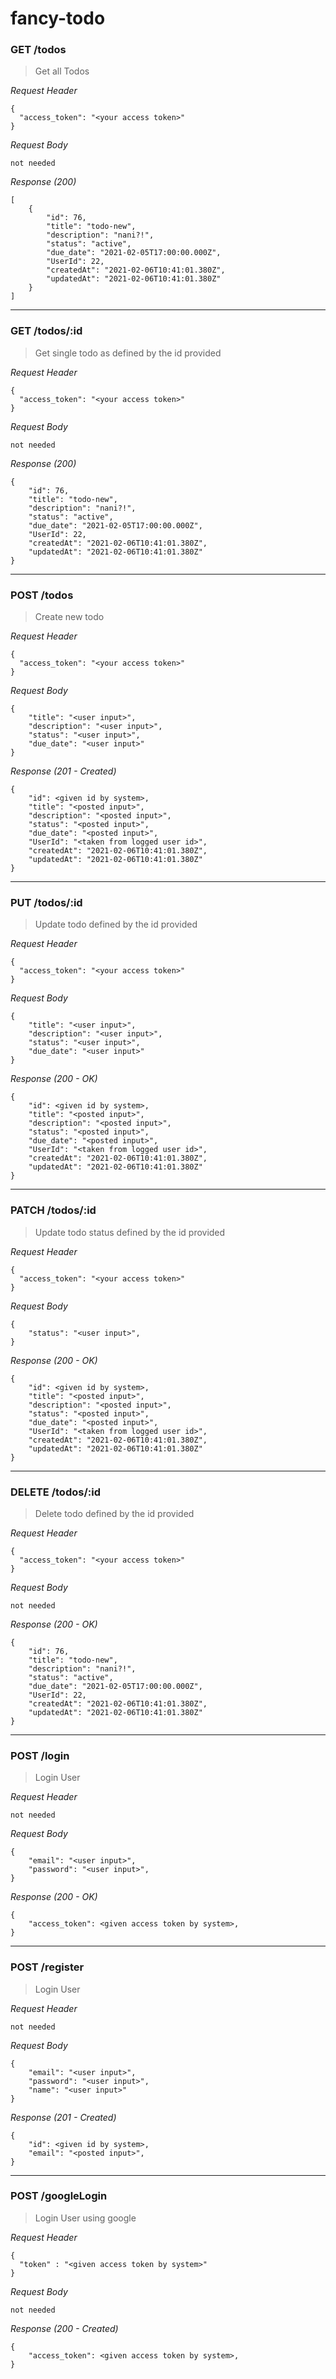 # fancy-todo

### GET /todos

> Get all Todos

_Request Header_
```
{
  "access_token": "<your access token>"
}
```

_Request Body_
```
not needed
```

_Response (200)_
```
[
    {
        "id": 76,
        "title": "todo-new",
        "description": "nani?!",
        "status": "active",
        "due_date": "2021-02-05T17:00:00.000Z",
        "UserId": 22,
        "createdAt": "2021-02-06T10:41:01.380Z",
        "updatedAt": "2021-02-06T10:41:01.380Z"
    }
]
```

---
### GET /todos/:id

> Get single todo as defined by the id provided

_Request Header_
```
{
  "access_token": "<your access token>"
}
```

_Request Body_
```
not needed
```

_Response (200)_
```
{
    "id": 76,
    "title": "todo-new",
    "description": "nani?!",
    "status": "active",
    "due_date": "2021-02-05T17:00:00.000Z",
    "UserId": 22,
    "createdAt": "2021-02-06T10:41:01.380Z",
    "updatedAt": "2021-02-06T10:41:01.380Z"
}
```

---
### POST /todos

> Create new todo

_Request Header_
```
{
  "access_token": "<your access token>"
}
```

_Request Body_
```
{
    "title": "<user input>",
    "description": "<user input>",
    "status": "<user input>",
    "due_date": "<user input>"
}
```

_Response (201 - Created)_
```
{
    "id": <given id by system>,
    "title": "<posted input>",
    "description": "<posted input>",
    "status": "<posted input>",
    "due_date": "<posted input>",
    "UserId": "<taken from logged user id>",
    "createdAt": "2021-02-06T10:41:01.380Z",
    "updatedAt": "2021-02-06T10:41:01.380Z"
}
```

---
### PUT /todos/:id

> Update todo defined by the id provided

_Request Header_
```
{
  "access_token": "<your access token>"
}
```

_Request Body_
```
{
    "title": "<user input>",
    "description": "<user input>",
    "status": "<user input>",
    "due_date": "<user input>"
}
```

_Response (200 - OK)_
```
{
    "id": <given id by system>,
    "title": "<posted input>",
    "description": "<posted input>",
    "status": "<posted input>",
    "due_date": "<posted input>",
    "UserId": "<taken from logged user id>",
    "createdAt": "2021-02-06T10:41:01.380Z",
    "updatedAt": "2021-02-06T10:41:01.380Z"
}
```

---
### PATCH /todos/:id

> Update todo status defined by the id provided

_Request Header_
```
{
  "access_token": "<your access token>"
}
```

_Request Body_
```
{
    "status": "<user input>",
}
```

_Response (200 - OK)_
```
{
    "id": <given id by system>,
    "title": "<posted input>",
    "description": "<posted input>",
    "status": "<posted input>",
    "due_date": "<posted input>",
    "UserId": "<taken from logged user id>",
    "createdAt": "2021-02-06T10:41:01.380Z",
    "updatedAt": "2021-02-06T10:41:01.380Z"
}
```

---
### DELETE /todos/:id

> Delete todo defined by the id provided

_Request Header_
```
{
  "access_token": "<your access token>"
}
```

_Request Body_
```
not needed
```

_Response (200 - OK)_
```
{
    "id": 76,
    "title": "todo-new",
    "description": "nani?!",
    "status": "active",
    "due_date": "2021-02-05T17:00:00.000Z",
    "UserId": 22,
    "createdAt": "2021-02-06T10:41:01.380Z",
    "updatedAt": "2021-02-06T10:41:01.380Z"
}
```

---
### POST /login

> Login User

_Request Header_
```
not needed
```

_Request Body_
```
{
    "email": "<user input>",
    "password": "<user input>",
}
```

_Response (200 - OK)_
```
{
    "access_token": <given access token by system>,
}
```

---
### POST /register

> Login User

_Request Header_
```
not needed
```

_Request Body_
```
{
    "email": "<user input>",
    "password": "<user input>",
    "name": "<user input>"
}
```

_Response (201 - Created)_
```
{
    "id": <given id by system>,
    "email": "<posted input>",
}
```

---
### POST /googleLogin

> Login User using google

_Request Header_
```
{
  "token" : "<given access token by system>"
}
```

_Request Body_
```
not needed
```

_Response (200 - Created)_
```
{
    "access_token": <given access token by system>,
}
```